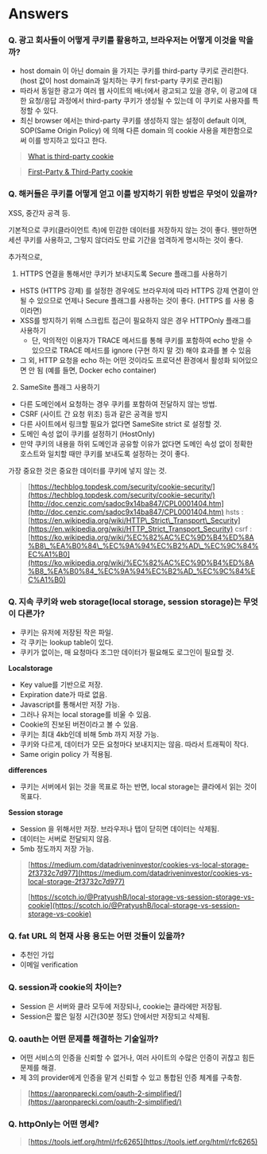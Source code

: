 # Answers

### 

### 

### Q. 광고 회사들이 어떻게 쿠키를 활용하고, 브라우저는 어떻게 이것을 막을까?

* host domain 이 아닌 domain 을 가지는 쿠키를 third-party 쿠키로 관리한다. \(host 값이 host domain과 일치하는 쿠키 first-party 쿠키로 관리됨\)
* 따라서 동일한 광고가 여러 웹 사이트의 배너에서 광고되고 있을 경우, 이 광고에 대한 요청/응답 과정에서 third-party 쿠키가 생성될 수 있는데 이 쿠키로 사용자를 특정할 수 있다.
* 최신 browser 에서는 third-party 쿠키를 생성하지 않는 설정이 default 이며, SOP\(Same Origin Policy\) 에 의해 다른 domain 의 cookie 사용을 제한함으로써 이를 방지하고 있다고 한다.

> [What is third-party cookie](https://whatis.techtarget.com/definition/third-party-cookie)

> [First-Party & Third-Party cookie](https://clearcode.cc/blog/difference-between-first-party-third-party-cookies)

### Q. 해커들은 쿠키를 어떻게 얻고 이를 방지하기 위한 방법은 무엇이 있을까?

XSS, 중간자 공격 등.

기본적으로 쿠키\(클라이언트 측\)에 민감한 데이터를 저장하지 않는 것이 좋다. 웬만하면 세션 쿠키를 사용하고, 그렇지 않더라도 만료 기간을 엄격하게 명시하는 것이 좋다.

추가적으로,

1. HTTPS 연결을 통해서만 쿠키가 보내지도록 Secure 플래그를 사용하기

* HSTS \(HTTPS 강제\) 를 설정한 경우에도 브라우저에 따라 HTTPS 강제 연결이 안 될 수 있으므로 언제나 Secure 플래그를 사용하는 것이 좋다. \(HTTPS 를 사용 중이라면\)
* XSS를 방지하기 위해 스크립트 접근이 필요하지 않은 경우 HTTPOnly 플래그를 사용하기
  * 단, 악의적인 이용자가 TRACE 메서드를 통해 쿠키를 포함하여 echo 받을 수 있으므로 TRACE 메서드를 ignore \(구현 하지 말 것\) 해야 효과를 볼 수 있음
* 그 외, HTTP 요청을 echo 하는 어떤 것이라도 프로덕션 환경에서 활성화 되어있으면 안 됨 \(예를 들면, Docker echo container\)

2. SameSite 플래그 사용하기

* 다른 도메인에서 요청하는 경우 쿠키를 포함하여 전달하지 않는 방법.
* CSRF \(사이트 간 요청 위조\) 등과 같은 공격을 방지
* 다른 사이트에서 링크할 필요가 없다면 SameSite strict 로 설정할 것.
* 도메인 속성 없이 쿠키를 설정하기 \(HostOnly\)
* 만약 쿠키의 내용을 하위 도메인과 공유할 이유가 없다면 도메인 속성 없이 정확한 호스트와 일치할 때만 쿠키를 보내도록 설정하는 것이 좋다.

가장 중요한 것은 중요한 데이터를 쿠키에 넣지 않는 것.

> [https://techblog.topdesk.com/security/cookie-security/](https://techblog.topdesk.com/security/cookie-security/)[http://doc.cenzic.com/sadoc9x14ba847/CPL0001404.htm](http://doc.cenzic.com/sadoc9x14ba847/CPL0001404.htm) hsts : [https://en.wikipedia.org/wiki/HTTP\_Strict\_Transport\_Security](https://en.wikipedia.org/wiki/HTTP_Strict_Transport_Security) csrf : [https://ko.wikipedia.org/wiki/%EC%82%AC%EC%9D%B4%ED%8A%B8\_%EA%B0%84\_%EC%9A%94%EC%B2%AD\_%EC%9C%84%EC%A1%B0](https://ko.wikipedia.org/wiki/%EC%82%AC%EC%9D%B4%ED%8A%B8_%EA%B0%84_%EC%9A%94%EC%B2%AD_%EC%9C%84%EC%A1%B0)

### Q. 지속 쿠키와 web storage\(local storage, session storage\)는 무엇이 다른가?

* 쿠키는 유저에 저장된 작은 파일.
* 각 쿠키는 lookup table이 있다.
* 쿠키가 없이는, 매 요청마다 조그만 데이터가 필요해도 로그인이 필요할 것.

**Localstorage**

* Key value를 기반으로 저장.
* Expiration date가 따로 없음.
* Javascript를 통해서만 저장 가능.
* 그러나 유저는 local storage를 비울 수 있음.
* Cookie의 진보된 버전이라고 볼 수 있음.
* 쿠키는 최대 4kb인데 비해 5mb 까지 저장 가능.
* 쿠키와 다르게, 데이터가 모든 요청마다 보내지지는 않음. 따라서 트래픽이 작다.
* Same origin policy 가 적용됨.

**differences**

* 쿠키는 서버에서 읽는 것을 목표로 하는 반면, local storage는 클라에서 읽는 것이 목표다.

**Session storage**

* Session 을 위해서만 저장. 브라우저나 탭이 닫히면 데이터는 삭제됨.
* 데이터는 서버로 전달되지 않음.
* 5mb 정도까지 저장 가능.

> [https://medium.com/datadriveninvestor/cookies-vs-local-storage-2f3732c7d977](https://medium.com/datadriveninvestor/cookies-vs-local-storage-2f3732c7d977)
>
> [https://scotch.io/@PratyushB/local-storage-vs-session-storage-vs-cookie](https://scotch.io/@PratyushB/local-storage-vs-session-storage-vs-cookie)

### Q. fat URL 의 현재 사용 용도는 어떤 것들이 있을까?

* 추천인 가입
* 이메일 verification

### Q. session과 cookie의 차이는?

* Session 은 서버와 클라 모두에 저장되나, cookie는 클라에만 저장됨.
* Session은 짧은 일정 시간\(30분 정도\) 안에서만 저장되고 삭제됨.

### Q. oauth는 어떤 문제를 해결하는 기술일까?

* 어떤 서비스의 인증을 신뢰할 수 없거나, 여러 사이트의 수많은 인증이 귀찮고 힘든 문제를 해결.
* 제 3의 provider에게 인증을 맡겨 신뢰할 수 있고 통합된 인증 체계를 구축함.

> [https://aaronparecki.com/oauth-2-simplified/](https://aaronparecki.com/oauth-2-simplified/)

### Q. httpOnly는 어떤 명세?

> [https://tools.ietf.org/html/rfc6265](https://tools.ietf.org/html/rfc6265)

